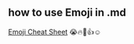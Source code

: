 ## how to use Emoji in .md
[Emoji Cheat Sheet](https://www.webpagefx.com/tools/emoji-cheat-sheet/)
:sob::fire::poop::+1::relaxed:


